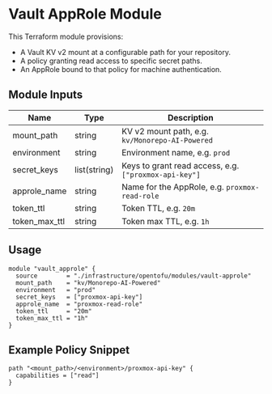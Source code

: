 # Vault AppRole Module

This Terraform module provisions:
- A Vault KV v2 mount at a configurable path for your repository.
- A policy granting read access to specific secret paths.
- An AppRole bound to that policy for machine authentication.

## Module Inputs

| Name          | Type         | Description                                                 |
| ------------- | ------------ | ----------------------------------------------------------- |
| mount_path    | string       | KV v2 mount path, e.g. `kv/Monorepo-AI-Powered`            |
| environment   | string       | Environment name, e.g. `prod`                              |
| secret_keys   | list(string) | Keys to grant read access, e.g. `["proxmox-api-key"]`      |
| approle_name  | string       | Name for the AppRole, e.g. `proxmox-read-role`             |
| token_ttl     | string       | Token TTL, e.g. `20m`                                       |
| token_max_ttl | string       | Token max TTL, e.g. `1h`                                    |

## Usage

```hcl
module "vault_approle" {
  source        = "./infrastructure/opentofu/modules/vault-approle"
  mount_path    = "kv/Monorepo-AI-Powered"
  environment   = "prod"
  secret_keys   = ["proxmox-api-key"]
  approle_name  = "proxmox-read-role"
  token_ttl     = "20m"
  token_max_ttl = "1h"
}
```

## Example Policy Snippet

```hcl
path "<mount_path>/<environment>/proxmox-api-key" {
  capabilities = ["read"]
}
